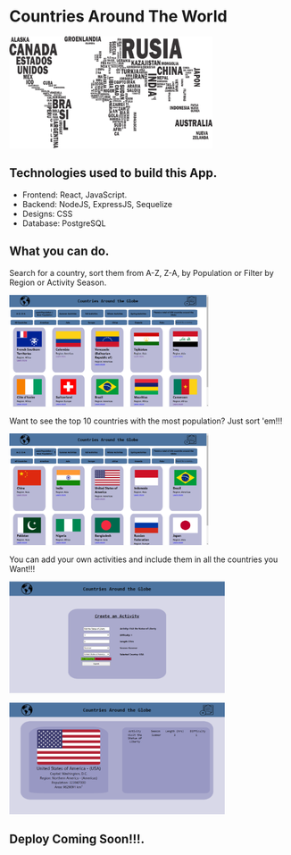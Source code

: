 
# Countries Around The World

<p align="left">
  <img height="200" src="./countries.png" />
</p>

## Technologies used to build this App.

- Frontend: React, JavaScript.
- Backend: NodeJS, ExpressJS, Sequelize
- Designs: CSS
- Database: PostgreSQL

## What you can do.
 Search for a country, sort them from A-Z, Z-A, by Population or Filter by Region or Activity Season.
<p align="left">
  <img height="200" src="./images/Capture.PNG" />
</p>
 Want to see the top 10 countries with the most population? Just sort 'em!!!
<p align="left">
  <img height="200" src="./images/Capture1.PNG" />
</p>
 You can add your own activities and include them in all the countries you Want!!!
<p align="left">
  <img height="200" src="./images/Screenshot 2021-05-27 125320.png" />
</p
 Need to know more about a country? Just click "Learn more"!!!
 <p align="left">
  <img height="200" src="./images/Screenshot 2021-05-27 125200.png" />
</p>

## Deploy Coming Soon!!!.
